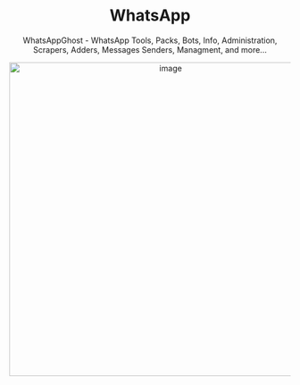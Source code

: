<div align="center">

# WhatsApp
WhatsAppGhost - WhatsApp Tools, Packs, Bots, Info, Administration, Scrapers, Adders, Messages Senders, Managment, and more...

  <img width="562" alt="image" src="https://user-images.githubusercontent.com/51442719/163427980-5ab69378-72f3-4829-901a-b84202fff73c.png">

